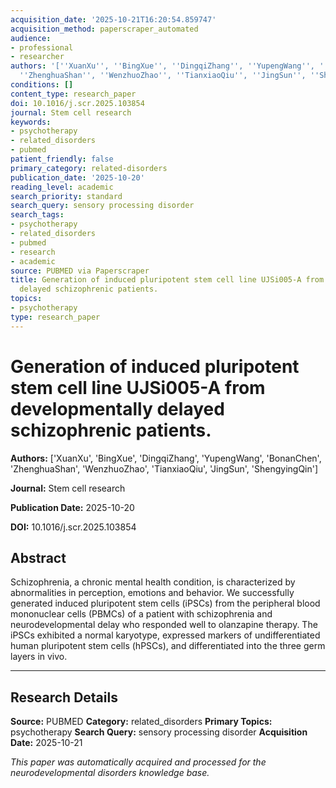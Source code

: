 ```yaml
---
acquisition_date: '2025-10-21T16:20:54.859747'
acquisition_method: paperscraper_automated
audience:
- professional
- researcher
authors: '[''XuanXu'', ''BingXue'', ''DingqiZhang'', ''YupengWang'', ''BonanChen'',
  ''ZhenghuaShan'', ''WenzhuoZhao'', ''TianxiaoQiu'', ''JingSun'', ''ShengyingQin'']'
conditions: []
content_type: research_paper
doi: 10.1016/j.scr.2025.103854
journal: Stem cell research
keywords:
- psychotherapy
- related_disorders
- pubmed
patient_friendly: false
primary_category: related-disorders
publication_date: '2025-10-20'
reading_level: academic
search_priority: standard
search_query: sensory processing disorder
search_tags:
- psychotherapy
- related_disorders
- pubmed
- research
- academic
source: PUBMED via Paperscraper
title: Generation of induced pluripotent stem cell line UJSi005-A from developmentally
  delayed schizophrenic patients.
topics:
- psychotherapy
type: research_paper
---
```


# Generation of induced pluripotent stem cell line UJSi005-A from developmentally delayed schizophrenic patients.

**Authors:** ['XuanXu', 'BingXue', 'DingqiZhang', 'YupengWang', 'BonanChen', 'ZhenghuaShan', 'WenzhuoZhao', 'TianxiaoQiu', 'JingSun', 'ShengyingQin']

**Journal:** Stem cell research

**Publication Date:** 2025-10-20

**DOI:** 10.1016/j.scr.2025.103854

## Abstract

Schizophrenia, a chronic mental health condition, is characterized by abnormalities in perception, emotions and behavior. We successfully generated induced pluripotent stem cells (iPSCs) from the peripheral blood mononuclear cells (PBMCs) of a patient with schizophrenia and neurodevelopmental delay who responded well to olanzapine therapy. The iPSCs exhibited a normal karyotype, expressed markers of undifferentiated human pluripotent stem cells (hPSCs), and differentiated into the three germ layers in vivo.

---

## Research Details

**Source:** PUBMED
**Category:** related_disorders
**Primary Topics:** psychotherapy
**Search Query:** sensory processing disorder
**Acquisition Date:** 2025-10-21

*This paper was automatically acquired and processed for the neurodevelopmental disorders knowledge base.*
